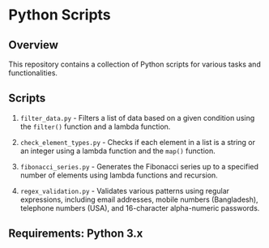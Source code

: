 # Python Scripts 

## Overview
This repository contains a collection of Python scripts for various tasks and functionalities.

## Scripts

1. `filter_data.py` - Filters a list of data based on a given condition using the `filter()` function and a lambda function.
  
2. `check_element_types.py` - Checks if each element in a list is a string or an integer using a lambda function and the `map()` function.
  
3. `fibonacci_series.py` - Generates the Fibonacci series up to a specified number of elements using lambda functions and recursion.

4. `regex_validation.py` - Validates various patterns using regular expressions, including email addresses, mobile numbers (Bangladesh), telephone numbers (USA), and 16-character alpha-numeric passwords.
   
## Requirements: Python 3.x


